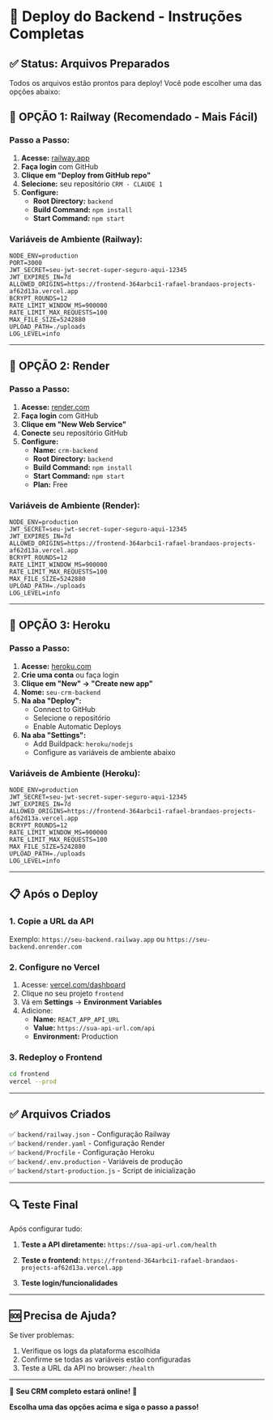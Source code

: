 # 🚀 Deploy do Backend - Instruções Completas

## ✅ Status: Arquivos Preparados

Todos os arquivos estão prontos para deploy! Você pode escolher uma das opções abaixo:

## 🎯 OPÇÃO 1: Railway (Recomendado - Mais Fácil)

### **Passo a Passo:**

1. **Acesse:** [railway.app](https://railway.app)
2. **Faça login** com GitHub
3. **Clique em "Deploy from GitHub repo"**
4. **Selecione:** seu repositório `CRM - CLAUDE 1`
5. **Configure:**
   - **Root Directory:** `backend`
   - **Build Command:** `npm install`
   - **Start Command:** `npm start`

### **Variáveis de Ambiente (Railway):**
```
NODE_ENV=production
PORT=3000
JWT_SECRET=seu-jwt-secret-super-seguro-aqui-12345
JWT_EXPIRES_IN=7d
ALLOWED_ORIGINS=https://frontend-364arbci1-rafael-brandaos-projects-af62d13a.vercel.app
BCRYPT_ROUNDS=12
RATE_LIMIT_WINDOW_MS=900000
RATE_LIMIT_MAX_REQUESTS=100
MAX_FILE_SIZE=5242880
UPLOAD_PATH=./uploads
LOG_LEVEL=info
```

---

## 🎯 OPÇÃO 2: Render

### **Passo a Passo:**

1. **Acesse:** [render.com](https://render.com)
2. **Faça login** com GitHub
3. **Clique em "New Web Service"**
4. **Conecte** seu repositório GitHub
5. **Configure:**
   - **Name:** `crm-backend`
   - **Root Directory:** `backend`
   - **Build Command:** `npm install`
   - **Start Command:** `npm start`
   - **Plan:** Free

### **Variáveis de Ambiente (Render):**
```
NODE_ENV=production
JWT_SECRET=seu-jwt-secret-super-seguro-aqui-12345
JWT_EXPIRES_IN=7d
ALLOWED_ORIGINS=https://frontend-364arbci1-rafael-brandaos-projects-af62d13a.vercel.app
BCRYPT_ROUNDS=12
RATE_LIMIT_WINDOW_MS=900000
RATE_LIMIT_MAX_REQUESTS=100
MAX_FILE_SIZE=5242880
UPLOAD_PATH=./uploads
LOG_LEVEL=info
```

---

## 🎯 OPÇÃO 3: Heroku

### **Passo a Passo:**

1. **Acesse:** [heroku.com](https://heroku.com)
2. **Crie uma conta** ou faça login
3. **Clique em "New" → "Create new app"**
4. **Nome:** `seu-crm-backend`
5. **Na aba "Deploy":**
   - Connect to GitHub
   - Selecione o repositório
   - Enable Automatic Deploys
6. **Na aba "Settings":**
   - Add Buildpack: `heroku/nodejs`
   - Configure as variáveis de ambiente abaixo

### **Variáveis de Ambiente (Heroku):**
```
NODE_ENV=production
JWT_SECRET=seu-jwt-secret-super-seguro-aqui-12345
JWT_EXPIRES_IN=7d
ALLOWED_ORIGINS=https://frontend-364arbci1-rafael-brandaos-projects-af62d13a.vercel.app
BCRYPT_ROUNDS=12
RATE_LIMIT_WINDOW_MS=900000
RATE_LIMIT_MAX_REQUESTS=100
MAX_FILE_SIZE=5242880
UPLOAD_PATH=./uploads
LOG_LEVEL=info
```

---

## 📋 Após o Deploy

### **1. Copie a URL da API**
Exemplo: `https://seu-backend.railway.app` ou `https://seu-backend.onrender.com`

### **2. Configure no Vercel**
1. Acesse: [vercel.com/dashboard](https://vercel.com/dashboard)
2. Clique no seu projeto `frontend`
3. Vá em **Settings** → **Environment Variables**
4. Adicione:
   - **Name:** `REACT_APP_API_URL`
   - **Value:** `https://sua-api-url.com/api`
   - **Environment:** Production

### **3. Redeploy o Frontend**
```bash
cd frontend
vercel --prod
```

---

## ✅ Arquivos Criados

✅ `backend/railway.json` - Configuração Railway  
✅ `backend/render.yaml` - Configuração Render  
✅ `backend/Procfile` - Configuração Heroku  
✅ `backend/.env.production` - Variáveis de produção  
✅ `backend/start-production.js` - Script de inicialização  

---

## 🔍 Teste Final

Após configurar tudo:

1. **Teste a API diretamente:**
   `https://sua-api-url.com/health`

2. **Teste o frontend:**
   `https://frontend-364arbci1-rafael-brandaos-projects-af62d13a.vercel.app`

3. **Teste login/funcionalidades**

---

## 🆘 Precisa de Ajuda?

Se tiver problemas:
1. Verifique os logs da plataforma escolhida
2. Confirme se todas as variáveis estão configuradas
3. Teste a URL da API no browser: `/health`

---

🎉 **Seu CRM completo estará online!** 🚀

**Escolha uma das opções acima e siga o passo a passo!**